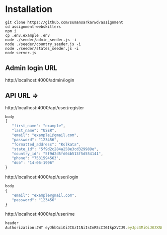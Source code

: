 # Installation
```console
git clone https://github.com/sumansarkarwd/assignment
cd assignment-webskitters
npm i
cp .env.example .env
node ./seeder/admin_seeder.js -i
node ./seeder/country_seeder.js -i
node ./seeder/states_seeder.js -i
node server.js
```

## Admin login URL
http://localhost:4000/admin/login
## API URL => 
http://localhost:4000/api/user/register 
 ```js
 body
 {
    "first_name": "example",
    "last_name": "USER",
    "email": "example1@gmail.com",
    "password": "123456",
    "formatted_address": "Kolkata",
    "state_id": "5f9d2c284a258e3cd329989e",
    "country_id": "5f9d2d5fd04b513f5d554141",
    "phone": "7531594563",
    "dob": "14-06-1996"
}
 ```
 http://localhost:4000/api/user/login
 ```js
 body
 {
    "email": "example@gmail.com",
    "password": "123456"
}
 ```
http://localhost:4000/api/user/me
 ```js
 header
 Authorization:JWT eyJhbGciOiJIUzI1NiIsInR5cCI6IkpXVCJ9.eyJpc3MiOiJ0ZXN0Iiwic3ViIjoiNWY5ZDZmOWU4YWIyYjgxZDUyYzhiNzc4IiwiaWF0IjoxNjA0MTUzMjQ2MjczLCJleHAiOjE2MDQyMzk2NDYyNzN9.vE3LT19lQ2pJhgIxvnCgOVfjcCabIRbJujQ-bMC99vM
 ```


